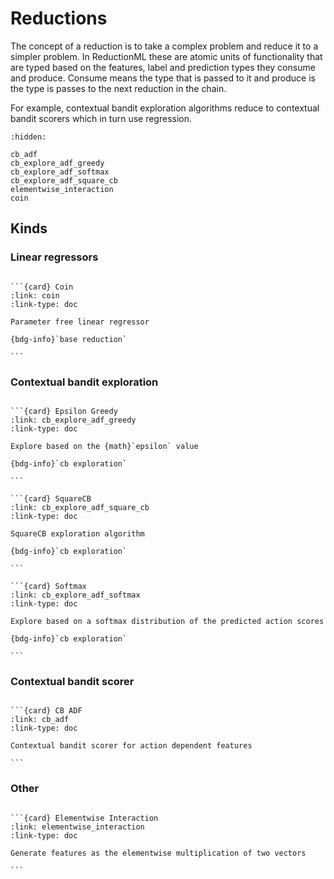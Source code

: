 # Reductions

The concept of a reduction is to take a complex problem and reduce it to a simpler problem. In ReductionML these are atomic units of functionality that are typed based on the features, label and prediction types they consume and produce. Consume means the type that is passed to it and produce is the type is passes to the next reduction in the chain.

For example, contextual bandit exploration algorithms reduce to contextual bandit scorers which in turn use regression.

```{toctree}
:hidden:

cb_adf
cb_explore_adf_greedy
cb_explore_adf_softmax
cb_explore_adf_square_cb
elementwise_interaction
coin
```

## Kinds

### Linear regressors
````{card-carousel} 2

```{card} Coin
:link: coin
:link-type: doc

Parameter free linear regressor

{bdg-info}`base reduction`

```
````

### Contextual bandit exploration

````{card-carousel} 2

```{card} Epsilon Greedy
:link: cb_explore_adf_greedy
:link-type: doc

Explore based on the {math}`epsilon` value

{bdg-info}`cb exploration`

```

```{card} SquareCB
:link: cb_explore_adf_square_cb
:link-type: doc

SquareCB exploration algorithm

{bdg-info}`cb exploration`

```

```{card} Softmax
:link: cb_explore_adf_softmax
:link-type: doc

Explore based on a softmax distribution of the predicted action scores

{bdg-info}`cb exploration`

```
````

### Contextual bandit scorer

````{card-carousel} 2

```{card} CB ADF
:link: cb_adf
:link-type: doc

Contextual bandit scorer for action dependent features

```

````

### Other
````{card-carousel} 2

```{card} Elementwise Interaction
:link: elementwise_interaction
:link-type: doc

Generate features as the elementwise multiplication of two vectors

```
````
